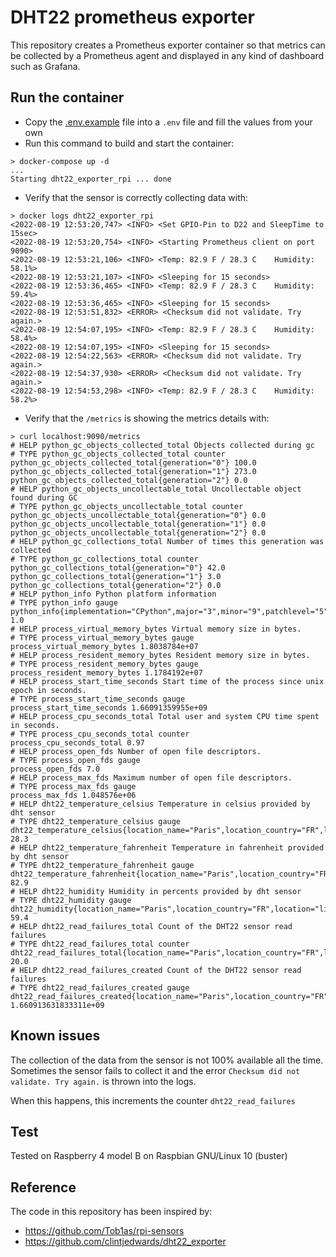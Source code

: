 # DHT22 prometheus exporter

This repository creates a Prometheus exporter container so that metrics can be collected by a Prometheus agent and displayed in any kind of dashboard such as Grafana.

## Run the container

- Copy the [.env.example](./.env.example) file into a `.env` file and fill the values from your own
- Run this command to build and start the container:
```
> docker-compose up -d
...
Starting dht22_exporter_rpi ... done
```
- Verify that the sensor is correctly collecting data with:
```
> docker logs dht22_exporter_rpi
<2022-08-19 12:53:20,747> <INFO> <Set GPIO-Pin to D22 and SleepTime to 15sec>
<2022-08-19 12:53:20,754> <INFO> <Starting Prometheus client on port 9090>
<2022-08-19 12:53:21,106> <INFO> <Temp: 82.9 F / 28.3 C    Humidity: 58.1%>
<2022-08-19 12:53:21,107> <INFO> <Sleeping for 15 seconds>
<2022-08-19 12:53:36,465> <INFO> <Temp: 82.9 F / 28.3 C    Humidity: 59.4%>
<2022-08-19 12:53:36,465> <INFO> <Sleeping for 15 seconds>
<2022-08-19 12:53:51,832> <ERROR> <Checksum did not validate. Try again.>
<2022-08-19 12:54:07,195> <INFO> <Temp: 82.9 F / 28.3 C    Humidity: 58.4%>
<2022-08-19 12:54:07,195> <INFO> <Sleeping for 15 seconds>
<2022-08-19 12:54:22,563> <ERROR> <Checksum did not validate. Try again.>
<2022-08-19 12:54:37,930> <ERROR> <Checksum did not validate. Try again.>
<2022-08-19 12:54:53,298> <INFO> <Temp: 82.9 F / 28.3 C    Humidity: 58.2%>
```
- Verify that the `/metrics` is showing the metrics details with:
```
> curl localhost:9090/metrics
# HELP python_gc_objects_collected_total Objects collected during gc
# TYPE python_gc_objects_collected_total counter
python_gc_objects_collected_total{generation="0"} 100.0
python_gc_objects_collected_total{generation="1"} 273.0
python_gc_objects_collected_total{generation="2"} 0.0
# HELP python_gc_objects_uncollectable_total Uncollectable object found during GC
# TYPE python_gc_objects_uncollectable_total counter
python_gc_objects_uncollectable_total{generation="0"} 0.0
python_gc_objects_uncollectable_total{generation="1"} 0.0
python_gc_objects_uncollectable_total{generation="2"} 0.0
# HELP python_gc_collections_total Number of times this generation was collected
# TYPE python_gc_collections_total counter
python_gc_collections_total{generation="0"} 42.0
python_gc_collections_total{generation="1"} 3.0
python_gc_collections_total{generation="2"} 0.0
# HELP python_info Python platform information
# TYPE python_info gauge
python_info{implementation="CPython",major="3",minor="9",patchlevel="5",version="3.9.5"} 1.0
# HELP process_virtual_memory_bytes Virtual memory size in bytes.
# TYPE process_virtual_memory_bytes gauge
process_virtual_memory_bytes 1.8038784e+07
# HELP process_resident_memory_bytes Resident memory size in bytes.
# TYPE process_resident_memory_bytes gauge
process_resident_memory_bytes 1.1784192e+07
# HELP process_start_time_seconds Start time of the process since unix epoch in seconds.
# TYPE process_start_time_seconds gauge
process_start_time_seconds 1.66091359955e+09
# HELP process_cpu_seconds_total Total user and system CPU time spent in seconds.
# TYPE process_cpu_seconds_total counter
process_cpu_seconds_total 0.97
# HELP process_open_fds Number of open file descriptors.
# TYPE process_open_fds gauge
process_open_fds 7.0
# HELP process_max_fds Maximum number of open file descriptors.
# TYPE process_max_fds gauge
process_max_fds 1.048576e+06
# HELP dht22_temperature_celsius Temperature in celsius provided by dht sensor
# TYPE dht22_temperature_celsius gauge
dht22_temperature_celsius{location_name="Paris",location_country="FR",location="livingroom"} 28.3
# HELP dht22_temperature_fahrenheit Temperature in fahrenheit provided by dht sensor
# TYPE dht22_temperature_fahrenheit gauge
dht22_temperature_fahrenheit{location_name="Paris",location_country="FR",location="livingroom"} 82.9
# HELP dht22_humidity Humidity in percents provided by dht sensor
# TYPE dht22_humidity gauge
dht22_humidity{location_name="Paris",location_country="FR",location="livingroom"} 59.4
# HELP dht22_read_failures_total Count of the DHT22 sensor read failures
# TYPE dht22_read_failures_total counter
dht22_read_failures_total{location_name="Paris",location_country="FR",location="livingroom"} 20.0
# HELP dht22_read_failures_created Count of the DHT22 sensor read failures
# TYPE dht22_read_failures_created gauge
dht22_read_failures_created{location_name="Paris",location_country="FR",location="livingroom"} 1.660913631833311e+09
```

##

## Known issues

The collection of the data from the sensor is not 100% available all the time. Sometimes the sensor fails to collect it and the error `Checksum did not validate. Try again.` is thrown into the logs.

When this happens, this increments the counter `dht22_read_failures`

## Test

Tested on Raspberry 4 model B on Raspbian GNU/Linux 10 (buster)

## Reference

The code in this repository has been inspired by:
- https://github.com/Tob1as/rpi-sensors
- https://github.com/clintjedwards/dht22_exporter
